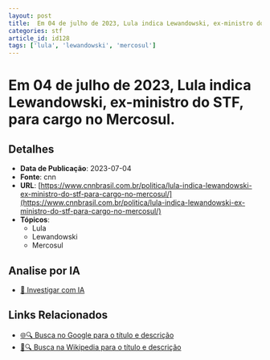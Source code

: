 ```yaml
---
layout: post
title:  Em 04 de julho de 2023, Lula indica Lewandowski, ex-ministro do STF, para cargo no Mercosul.
categories: stf
article_id: id128
tags: ['lula', 'lewandowski', 'mercosul']
---
```


# Em 04 de julho de 2023, Lula indica Lewandowski, ex-ministro do STF, para cargo no Mercosul.

## Detalhes
- **Data de Publicação**: 2023-07-04
- **Fonte**: cnn
- **URL**: [https://www.cnnbrasil.com.br/politica/lula-indica-lewandowski-ex-ministro-do-stf-para-cargo-no-mercosul/](https://www.cnnbrasil.com.br/politica/lula-indica-lewandowski-ex-ministro-do-stf-para-cargo-no-mercosul/)
- **Tópicos**:
  - Lula
  - Lewandowski
  - Mercosul

## Analise por IA
- [🤖 Investigar com IA](https://www.perplexity.ai/search?q=%22not%C3%ADcia%20artigo%20Brasil%22%20Em%2004%20de%20julho%20de%202023%2C%20Lula%20indica%20Lewandowski%2C%20ex-ministro%20do%20STF%2C%20para%20cargo%20no%20Mercosul.%20cnn%202023-07-04)

## Links Relacionados
- [🌐🔍 Busca no Google para o título e descrição](https://www.google.com/search?q=%22not%C3%ADcia%20artigo%20Brasil%22%20Em%2004%20de%20julho%20de%202023%2C%20Lula%20indica%20Lewandowski%2C%20ex-ministro%20do%20STF%2C%20para%20cargo%20no%20Mercosul.%20cnn%202023-07-04)
- [📖🔍 Busca na Wikipedia para o título e descrição](https://pt.wikipedia.org/w/index.php?search=%22not%C3%ADcia%20artigo%20Brasil%22%20Em%2004%20de%20julho%20de%202023%2C%20Lula%20indica%20Lewandowski%2C%20ex-ministro%20do%20STF%2C%20para%20cargo%20no%20Mercosul.%20cnn%202023-07-04)

